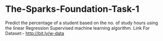 # The-Sparks-Foundation-Task-1
Predict the percentage of a student based on the no. of study hours using the linear Regression Supervised machine learning algorithm.
Link For Dataset:- http://bit.ly/w-data

